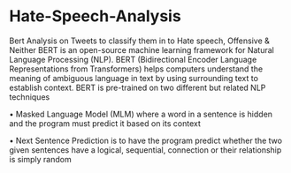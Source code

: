 # Hate-Speech-Analysis
Bert Analysis on Tweets to classify them in to Hate speech, Offensive &amp; Neither
BERT is an open-source machine learning framework for Natural Language Processing (NLP). BERT (Bidirectional Encoder Language Representations from Transformers) helps computers understand the meaning of ambiguous language in text by using surrounding text to establish context. BERT is pre-trained on two different but related NLP techniques

•	Masked Language Model (MLM) where a word in a sentence is hidden and the program must predict it based on its context

•	Next Sentence Prediction is to have the program predict whether the two given sentences have a logical, sequential, connection or their relationship is simply random
